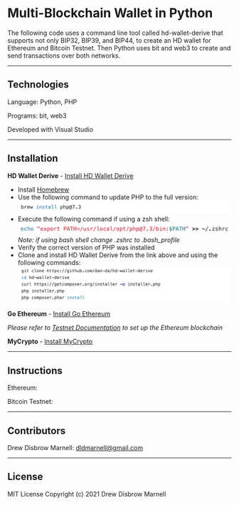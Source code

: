 # Multi-Blockchain Wallet in Python

The following code uses a command line tool called hd-wallet-derive that supports not only BIP32, BIP39, and BIP44, to create an HD wallet for Ethereum and Bitcoin Testnet.  Then Python uses bit and web3 to create and send transactions over both networks. 

---

## Technologies

Language: Python, PHP

Programs: bit, web3

Developed with Visual Studio

---

## Installation

**HD Wallet Derive** - [Install HD Wallet Derive](https://github.com/dan-da/hd-wallet-derive)
- Install [Homebrew](https://brew.sh/)<br />
- Use the following command to update PHP to the full version:
![PHP_Install_Command](Resources/Images/install_php.png)
- Execute the following command if using a zsh shell:
![Execute_PHP_Command](Resources/Images/execute_command.png)
*Note: if using bash shell change .zshrc to .bash_profile*
- Verify the correct version of PHP was installed
- Clone and install HD Wallet Derive from the link above and using the following commands:
![Install_HD_Wallet_derive](Resources/Images/hd_wallet_clone.png)

**Go Ethereum** - [Install Go Ethereum](https://geth.ethereum.org/downloads/)

*Please refer to [Testnet Documentation](Resources/testnet-documentation.pdf) to set up the Ethereum blockchain*

**MyCrypto** - [Install MyCrypto](https://download.mycrypto.com/)

---

## Instructions

Ethereum:


Bitcoin Testnet:

---

## Contributors

Drew Disbrow Marnell: dldmarnell@gmail.com

---

## License

MIT License
Copyright (c) 2021 Drew Disbrow Marnell
